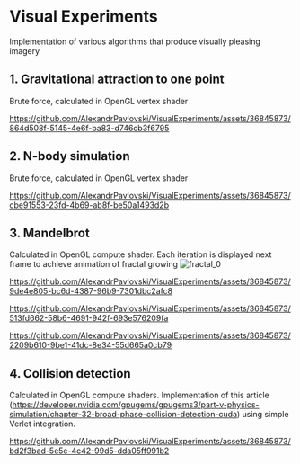 # Visual Experiments
Implementation of various algorithms that produce visually pleasing imagery

## 1. Gravitational attraction to one point
Brute force, calculated in OpenGL vertex shader

https://github.com/AlexandrPavlovski/VisualExperiments/assets/36845873/864d508f-5145-4e6f-ba83-d746cb3f6795

## 2. N-body simulation
Brute force, calculated in OpenGL vertex shader

https://github.com/AlexandrPavlovski/VisualExperiments/assets/36845873/cbe91553-23fd-4b69-ab8f-be50a1493d2b

## 3. Mandelbrot
Calculated in OpenGL compute shader. Each iteration is displayed next frame to achieve animation of fractal growing
![fractal_0](https://github.com/AlexandrPavlovski/VisualExperiments/assets/36845873/3577943e-201c-492a-892e-9a2d5a6b0ac4)

https://github.com/AlexandrPavlovski/VisualExperiments/assets/36845873/9de4e805-bc6d-4387-96b9-7301dbc2afc8

https://github.com/AlexandrPavlovski/VisualExperiments/assets/36845873/513fd662-58b6-4691-942f-693e576209fa

https://github.com/AlexandrPavlovski/VisualExperiments/assets/36845873/2209b610-9be1-41dc-8e34-55d665a0cb79

## 4. Collision detection
Calculated in OpenGL compute shaders. Implementation of this article (https://developer.nvidia.com/gpugems/gpugems3/part-v-physics-simulation/chapter-32-broad-phase-collision-detection-cuda) using simple Verlet integration.

https://github.com/AlexandrPavlovski/VisualExperiments/assets/36845873/bd2f3bad-5e5e-4c42-99d5-dda05ff991b2
